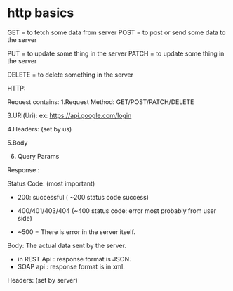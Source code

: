 # http basics 



GET = to fetch some data from server
POST = to post or send some data to the server

PUT = to update some thing in the server
PATCH = to update some thing in the server

DELETE = to delete something in the server


HTTP: 


Request contains:
1.Request Method: GET/POST/PATCH/DELETE


3.URl(Uri):  ex: https://api.google.com/login

4.Headers: (set by us)

5.Body

6. Query Params 




Response : 

Status Code: (most important)
- 200: successful ( ~200 status code success)

- 400/401/403/404 (~400 status code:  error most probably from user side)

- ~500 = There is error in the server itself. 

Body: The actual data sent by the server. 
 - in REST Api : response format is JSON. 
 - SOAP api : response format is in xml.




Headers: (set by server)



